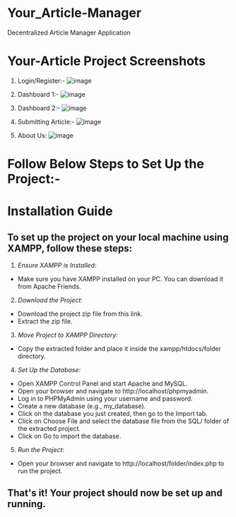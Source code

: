 # Your_Article-Manager
Decentralized Article Manager Application

# Your-Article Project Screenshots

1) Login/Register:-
![image](https://github.com/gauravtanpure/Your_Article-Manager/assets/147535321/b12d3349-14d6-4005-a7e7-5ad124d6d3b0)

2) Dashboard 1:-
![image](https://github.com/gauravtanpure/Your_Article-Manager/assets/147535321/31b22c52-dec1-47e6-a3f9-71900a4aea3b)

3) Dashboard 2:-
![image](https://github.com/gauravtanpure/Your_Article-Manager/assets/147535321/2f903a78-dbbe-4564-a4ca-bca244909814)

4) Submitting Article:-
![image](https://github.com/gauravtanpure/Your_Article-Manager/assets/147535321/8e60c1a6-c2e5-4d07-950b-1267fd102aa6)

5) About Us:
![image](https://github.com/gauravtanpure/Your_Article-Manager/assets/147535321/f56d8836-1a23-47b0-a92e-685429be9fd4)

# Follow Below Steps to Set Up the Project:-


# Installation Guide

## To set up the project on your local machine using XAMPP, follow these steps:

1. *Ensure XAMPP is Installed:*
  - Make sure you have XAMPP installed on your PC. You can download it from Apache Friends.

2. *Download the Project:*
  - Download the project zip file from this link.
  - Extract the zip file.

3. *Move Project to XAMPP Directory:*
  - Copy the extracted folder and place it inside the xampp/htdocs/folder directory.

4. *Set Up the Database:*
  - Open XAMPP Control Panel and start Apache and MySQL.
  - Open your browser and navigate to http://localhost/phpmyadmin.
  - Log in to PHPMyAdmin using your username and password.
  - Create a new database (e.g., my_database).
  - Click on the database you just created, then go to the Import tab.
  - Click on Choose File and select the database file from the SQL/ folder of the extracted project.
  - Click on Go to import the database.
  
5. *Run the Project:*
  - Open your browser and navigate to http://localhost/folder/index.php to run the project.

## That's it! Your project should now be set up and running.
